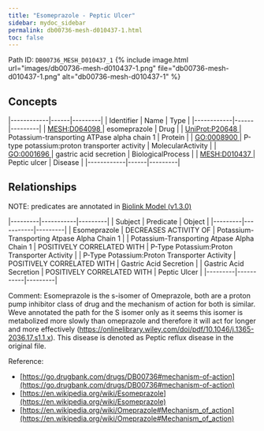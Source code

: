 ```yaml
---
title: "Esomeprazole - Peptic Ulcer"
sidebar: mydoc_sidebar
permalink: db00736-mesh-d010437-1.html
toc: false 
---
```



Path ID: `DB00736_MESH_D010437_1`
{% include image.html url="images/db00736-mesh-d010437-1.png" file="db00736-mesh-d010437-1.png" alt="db00736-mesh-d010437-1" %}

## Concepts

|------------|------|---------|
| Identifier | Name | Type    |
|------------|------|---------|
| <a href="https://identifiers.org/MESH:D064098">MESH:D064098 </a> | esomeprazole | Drug |
| <a href="https://identifiers.org/UniProt:P20648">UniProt:P20648 </a> | Potassium-transporting ATPase alpha chain 1 | Protein |
| <a href="https://identifiers.org/GO:0008900">GO:0008900 </a> | P-type potassium:proton transporter activity | MolecularActivity |
| <a href="https://identifiers.org/GO:0001696">GO:0001696 </a> | gastric acid secretion | BiologicalProcess |
| <a href="https://identifiers.org/MESH:D010437">MESH:D010437 </a> | Peptic ulcer | Disease |
|------------|------|---------|

## Relationships


NOTE: predicates are annotated in <a href="https://github.com/biolink/biolink-model/releases/tag/v1.3.0">Biolink Model (v1.3.0)</a>

|---------|-----------|---------|
| Subject | Predicate | Object  |
|---------|-----------|---------|
| Esomeprazole | DECREASES ACTIVITY OF | Potassium-Transporting Atpase Alpha Chain 1 |
| Potassium-Transporting Atpase Alpha Chain 1 | POSITIVELY CORRELATED WITH | P-Type Potassium:Proton Transporter Activity |
| P-Type Potassium:Proton Transporter Activity | POSITIVELY CORRELATED WITH | Gastric Acid Secretion |
| Gastric Acid Secretion | POSITIVELY CORRELATED WITH | Peptic Ulcer |
|---------|-----------|---------|

Comment: Esomeprazole is the s-isomer of Omeprazole, both are a proton pump inhibitor class of drug and the mechanism of action for both is similar. Weve annotated the path for the S isomer only as it seems this isomer is metabolized more slowly than omeprazole and therefore it will act for longer and more effectively (https://onlinelibrary.wiley.com/doi/pdf/10.1046/j.1365-2036.17.s1.1.x). This disease is denoted as Peptic reflux disease in the original file.

Reference: 
  - [https://go.drugbank.com/drugs/DB00736#mechanism-of-action](https://go.drugbank.com/drugs/DB00736#mechanism-of-action)
  - [https://en.wikipedia.org/wiki/Esomeprazole](https://en.wikipedia.org/wiki/Esomeprazole)
  - [https://en.wikipedia.org/wiki/Omeprazole#Mechanism_of_action](https://en.wikipedia.org/wiki/Omeprazole#Mechanism_of_action)
